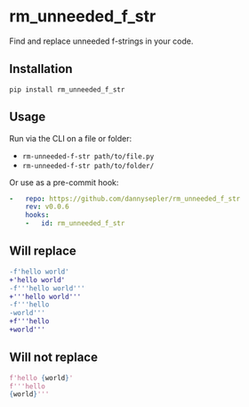 rm_unneeded_f_str
=================

Find and replace unneeded f-strings in your code.


## Installation

`pip install rm_unneeded_f_str`

## Usage

Run via the CLI on a file or folder:
- `rm-unneeded-f-str path/to/file.py`
- `rm-unneeded-f-str path/to/folder/`

Or use as a pre-commit hook:

```yaml
-   repo: https://github.com/dannysepler/rm_unneeded_f_str
    rev: v0.0.6
    hooks:
    -   id: rm_unneeded_f_str
```

## Will replace

```diff
-f'hello world'
+'hello world'
-f'''hello world'''
+'''hello world'''
-f'''hello
-world'''
+f'''hello
+world'''
```

## Will not replace

```python
f'hello {world}'
f'''hello
{world}'''
```
